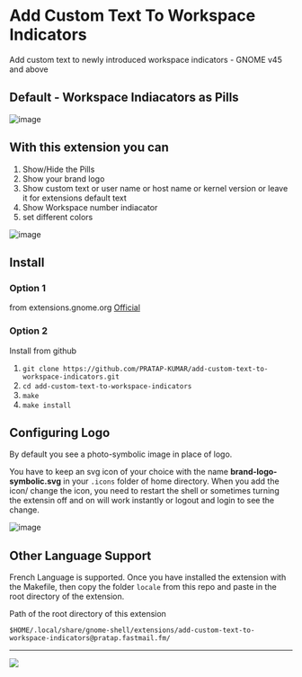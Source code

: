 # Add Custom Text To Workspace Indicators
Add custom text to newly introduced workspace indicators - GNOME v45 and above

## Default - Workspace Indiacators as Pills
![image](https://github.com/PRATAP-KUMAR/AddCustomTextToWorkSpaceIndicators/assets/40719899/619e25c9-9d55-493b-a378-b011f4e40e2f)

## With this extension you can
1. Show/Hide the Pills
2. Show your brand logo
3. Show custom text or user name or host name or kernel version or leave it for extensions default text
4. Show Workspace number indiacator
5. set different colors

![image](https://github.com/PRATAP-KUMAR/AddCustomTextToWorkSpaceIndicators/assets/40719899/8464bf74-ef44-4ee2-bb56-2a99d00e7939)

## Install
### Option 1
from extensions.gnome.org <a href="https://extensions.gnome.org/extension/6272/add-custom-text-to-workspace-indicators/">Official</a>

### Option 2
Install from github
1. `git clone https://github.com/PRATAP-KUMAR/add-custom-text-to-workspace-indicators.git`
2. `cd add-custom-text-to-workspace-indicators`
3. `make`
4. `make install`

## Configuring Logo
By default you see a photo-symbolic image in place of logo.

You have to keep an svg icon of your choice with the name **brand-logo-symbolic.svg** in your `.icons` folder of home directory.
When you add the icon/ change the icon, you need to restart the shell or sometimes turning the extensin off and on will work instantly or logout and login to see the change.

![image](https://github.com/PRATAP-KUMAR/AddCustomTextToWorkSpaceIndicators/assets/40719899/582388c5-6d1e-41bb-a064-1a80b9271508)

## Other Language Support
French Language is supported. Once you have installed the extension with the Makefile,
then copy the folder `locale` from this repo and paste in the root directory of the extension.

Path of the root directory of this extension
```
$HOME/.local/share/gnome-shell/extensions/add-custom-text-to-workspace-indicators@pratap.fastmail.fm/
```

<hr/>

<a href="https://www.buymeacoffee.com/pratappanabaka"><img src="https://img.buymeacoffee.com/button-api/?text=Buy me a coffee&emoji=☕&slug=pratappanabaka&button_colour=FFDD00&font_colour=000000&font_family=Cookie&outline_colour=000000&coffee_colour=ffffff" /></a>
